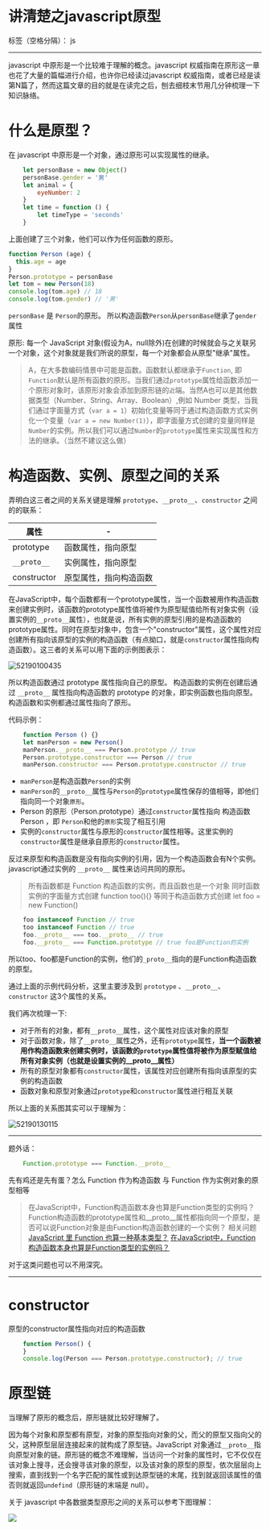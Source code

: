 # 讲清楚之javascript原型

标签（空格分隔）： js

---

javascript 中原形是一个比较难于理解的概念。javascript 权威指南在原形这一章也花了大量的篇幅进行介绍，也许你已经读过javascript 权威指南，或者已经是读第N篇了，然而这篇文章的目的就是在读完之后，刨去细枝末节用几分钟梳理一下知识脉络。
# 什么是原型？

在 javascript 中原形是一个对象，通过原形可以实现属性的继承。
```javascript
    let personBase = new Object()
    personBase.gender = '男'
    let animal = {
        eyeNumber: 2
    }
    let time = function () {
        let timeType = 'seconds'
    }
```

上面创建了三个对象，他们可以作为任何函数的原形。

```JavaScript
function Person (age) {
  this.age = age
}
Person.prototype = personBase
let tom = new Person(18)
console.log(tom.age) // 18
console.log(tom.gender) // '男'
```

`personBase` 是 `Person`的原形。 所以构造函数`Person`从`personBase`继承了`gender`属性

原形: 每一个 JavaScript 对象(假设为A，null除外)在创建的时候就会与之关联另一个对象，这个对象就是我们所说的原型，每一个对象都会从原型"继承"属性。

> A，在大多数编码情景中可能是函数。函数默认都继承于`Function`, 即`Function`默认是所有函数的原形。当我们通过`prototype`属性给函数添加一个原形对象时，该原形对象会添加到原形链的`近`端。当然A也可以是其他数据类型（Number、String、Array、Boolean）,例如 Number 类型，当我们通过字面量方式（`var a = 1`）初始化变量等同于通过构造函数方式实例化一个变量（`var a = new Number(1)`），即字面量方式创建的变量同样是`Number`的实例。所以我们可以通过`Number`的`prototype`属性来实现属性和方法的继承。（当然不建议这么做）




# 构造函数、实例、原型之间的关系

弄明白这三者之间的关系关键是理解 `prototype`、`__proto__`、`constructor` 之间的的联系：

| 属性 | - |
| ---- | -- |
| prototype  | 函数属性，指向原型 |
| `__proto__` | 实例属性，指向原型 |
| constructor | 原型属性，指向构造函数 |

在JavaScript中，每个函数都有一个prototype属性，当一个函数被用作构造函数来创建实例时，该函数的prototype属性值将被作为原型赋值给所有对象实例（设置实例的`__proto__`属性），也就是说，所有实例的原型引用的是构造函数的prototype属性。同时在原型对象中，包含一个"constructor"属性，这个属性对应创建所有指向该原型的实例的构造函数（有点拗口，就是`constructor`属性指向构造函数）。这三者的关系可以用下面的示例图表示：

![52190100435](1521901004358.png)

所以构造函数通过 prototype 属性指向自己的原型。 构造函数的实例在创建后通过 `__proto__` 属性指向构造函数的 prototype 的对象，即实例函数也指向原型。构造函数和实例都通过属性指向了原形。

代码示例：

```javascript
    function Person () {}
    let manPerson = new Person()
    manPerson.__proto__ === Person.prototype // true
    Person.prototype.constructor === Person // true
    manPerson.constructor === Person.prototype.constructor // true
```
- `manPerson`是构造函数`Person`的实例
- `manPerson`的`__proto__`属性与`Person`的`prototype`属性保存的值相等，即他们指向同一个对象`原形`。
- Person 的原形（Person.prototype）通过`constructor`属性指向 构造函数 Person ，即 `Person`和他的`原形`实现了相互引用
- 实例的`constructor`属性与原形的`constructor`属性相等。这里实例的`constructor`属性是继承自原形的`constructor`属性。

反过来原型和构造函数是没有指向实例的引用，因为一个构造函数会有N个实例。javascript通过实例的  `__proto__` 属性来访问共同的原形。

> 所有函数都是 Function 构造函数的实例，而且函数也是一个对象
> 同时函数实例的字面量方式创建 function too(){} 等同于构造函数方式创建 let foo = new Function()
```javascript
    foo instanceof Function // true
    too instanceof Function // true
    foo.__proto__ === too.__proto__ // true
    foo.__proto__ === Function.prototype // true foo是Function的实例
```
所以too、foo都是Function的实例，他们的`_proto__`指向的是Function构造函数的原型。

通过上面的示例代码分析，这里主要涉及到 `prototype` 、`__proto__`、`constructor` 这3个属性的关系。

我们再次梳理一下:

- 对于所有的对象，都有`__proto__`属性，这个属性对应该对象的原型
- 对于函数对象，除了`__proto__`属性之外，还有`prototype`属性，**当一个函数被用作构造函数来创建实例时，该函数的`prototype`属性值将被作为原型赋值给所有对象实例（也就是设置实例的__proto__属性）**
- 所有的原型对象都有`constructor`属性，该属性对应创建所有指向该原型的实例的构造函数
- 函数对象和原型对象通过`prototype`和`constructor`属性进行相互关联

所以上面的关系图其实可以于理解为：

![52190130115](1521901301152.png)





----------


题外话：
```javascript
    Function.prototype === Function.__proto__
```
先有鸡还是先有蛋？怎么 Function 作为构造函数 与 Function 作为实例对象的原型相等

> 在JavaScript中，Function构造函数本身也算是Function类型的实例吗？Function构造函数的prototype属性和__proto__属性都指向同一个原型，是否可以说Function对象是由Function构造函数创建的一个实例？
> 相关问题
> [JavaScript 里 Function 也算一种基本类型？][1]
> [在JavaScript中，Function构造函数本身也算是Function类型的实例吗？][2]

对于这类问题也可以不用深究。

----------

# constructor

原型的constructor属性指向对应的构造函数

```javascript
    function Person() {
    }
    console.log(Person === Person.prototype.constructor); // true
```
# 原型链

当理解了原形的概念后，原形链就比较好理解了。

因为每个对象和原型都有原型，对象的原型指向对象的父，而父的原型又指向父的父，这种原型层层连接起来的就构成了原型链。JavaScript 对象通过`__proto__`指向原型对象的链。原形链的概念不难理解，当访问一个对象的属性时，它不仅仅在该对象上搜寻，还会搜寻该对象的原型，以及该对象的原型的原型，依次层层向上搜索，直到找到一个名字匹配的属性或到达原型链的末尾，找到就返回该属性的值否则就返回`undefind`（原形链的末端是 null）。



关于 javascript 中各数据类型原形之间的关系可以参考下图理解：



![](a1.jpg)




[1]: https://www.zhihu.com/question/24804474
[2]: https://www.zhihu.com/question/31333084/answer/152086175
